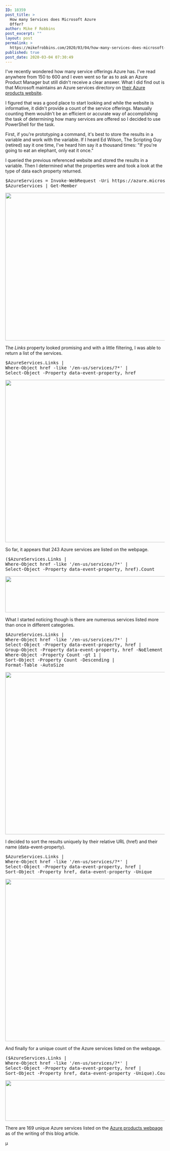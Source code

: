 ```yaml
---
ID: 18359
post_title: >
  How many Services does Microsoft Azure
  Offer?
author: Mike F Robbins
post_excerpt: ""
layout: post
permalink: >
  https://mikefrobbins.com/2020/03/04/how-many-services-does-microsoft-azure-offer/
published: true
post_date: 2020-03-04 07:30:49
---
```

I've recently wondered how many service offerings Azure has. I've read anywhere from 150 to 600 and I even went so far as to ask an Azure Product Manager but still didn't receive a clear answer. What I did find out is that Microsoft maintains an Azure services directory on <a href="https://azure.microsoft.com/en-us/services/" target="_blank" rel="noopener noreferrer">their Azure products website</a>.

I figured that was a good place to start looking and while the website is informative, it didn't provide a count of the service offerings. Manually counting them wouldn't be an efficient or accurate way of accomplishing the task of determining how many services are offered so I decided to use PowerShell for the task.

First, if you're prototyping a command, it's best to store the results in a variable and work with the variable. If I heard Ed Wilson, The Scripting Guy (retired) say it one time, I've heard him say it a thousand times: "If you're going to eat an elephant, only eat it once."

I queried the previous referenced website and stored the results in a variable. Then I determined what the properties were and took a look at the type of data each property returned.
<pre class="lang:ps decode:true ">$AzureServices = Invoke-WebRequest -Uri https://azure.microsoft.com/en-us/services/
$AzureServices | Get-Member</pre>
<a href="https://mikefrobbins.com/wp-content/uploads/2020/03/azure-services1a.jpg"><img class="alignnone size-full wp-image-18360" src="https://mikefrobbins.com/wp-content/uploads/2020/03/azure-services1a.jpg" alt="" width="979" height="466" /></a>

The <em>Links</em> property looked promising and with a little filtering, I was able to return a list of the services.
<pre class="lang:ps decode:true">$AzureServices.Links |
Where-Object href -like '/en-us/services/?*' |
Select-Object -Property data-event-property, href</pre>
<a href="https://mikefrobbins.com/wp-content/uploads/2020/03/azure-services2a.jpg"><img class="alignnone size-full wp-image-18361" src="https://mikefrobbins.com/wp-content/uploads/2020/03/azure-services2a.jpg" alt="" width="979" height="512" /></a>

So far, it appears that 243 Azure services are listed on the webpage.
<pre class="lang:ps decode:true">($AzureServices.Links |
Where-Object href -like '/en-us/services/?*' |
Select-Object -Property data-event-property, href).Count</pre>
<a href="https://mikefrobbins.com/wp-content/uploads/2020/03/azure-services3a.jpg"><img class="alignnone size-full wp-image-18362" src="https://mikefrobbins.com/wp-content/uploads/2020/03/azure-services3a.jpg" alt="" width="979" height="114" /></a>

What I started noticing though is there are numerous services listed more than once in different categories.
<pre class="lang:ps decode:true">$AzureServices.Links |
Where-Object href -like '/en-us/services/?*' |
Select-Object -Property data-event-property, href |
Group-Object -Property data-event-property, href -NoElement |
Where-Object -Property Count -gt 1 |
Sort-Object -Property Count -Descending |
Format-Table -AutoSize</pre>
<a href="https://mikefrobbins.com/wp-content/uploads/2020/03/azure-services4a.jpg"><img class="alignnone size-full wp-image-18363" src="https://mikefrobbins.com/wp-content/uploads/2020/03/azure-services4a.jpg" alt="" width="979" height="512" /></a>

I decided to sort the results uniquely by their relative URL (href) and their name (data-event-property).
<pre class="lang:ps decode:true">$AzureServices.Links |
Where-Object href -like '/en-us/services/?*' |
Select-Object -Property data-event-property, href |
Sort-Object -Property href, data-event-property -Unique</pre>
<a href="https://mikefrobbins.com/wp-content/uploads/2020/03/azure-services5a.jpg"><img class="alignnone size-full wp-image-18364" src="https://mikefrobbins.com/wp-content/uploads/2020/03/azure-services5a.jpg" alt="" width="979" height="512" /></a>

And finally for a unique count of the Azure services listed on the webpage.
<pre class="lang:ps decode:true ">($AzureServices.Links |
Where-Object href -like '/en-us/services/?*' |
Select-Object -Property data-event-property, href |
Sort-Object -Property href, data-event-property -Unique).Count</pre>
<a href="https://mikefrobbins.com/wp-content/uploads/2020/03/azure-services6a.jpg"><img class="alignnone size-full wp-image-18365" src="https://mikefrobbins.com/wp-content/uploads/2020/03/azure-services6a.jpg" alt="" width="979" height="128" /></a>

There are 169 unique Azure services listed on the <a href="https://azure.microsoft.com/en-us/services/" target="_blank" rel="noopener noreferrer">Azure products webpage</a> as of the writing of this blog article.

µ